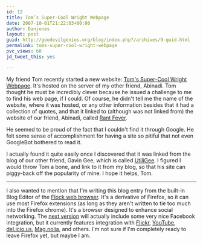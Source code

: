```yaml
---
id: 12
title: Tom’s Super-Cool Wright Webpage
date: 2007-10-01T21:22:03+00:00
author: Danjones
layout: post
guid: http://goodevilgenius.org/blog/index.php?/archives/9-guid.html
permalink: toms-super-cool-wright-webpage
pvc_views: 60
jd_tweet_this: yes

---
```

My friend Tom recently started a new website: [Tom's Super-Cool Wright Webpage](http://superman.ayerdis.com/). It's hosted on the server of my other friend, Abinadi. Tom thought he must be incredibly clever because he issued a challenge to me to find his web page, if I could. Of course, he didn't tell me the name of the website, where it was hosted, or any other information besides that it had a collection of quotes, and that it linked to (although was not linked from) the website of our friend, Abinadi, called [Rant Fever](http://www.ayerdis.com/rants.php).

He seemed to be proud of the fact that I couldn't find it through Google. He felt some sense of accomplishment for having a site so pitiful that not even GoogleBot bothered to read it.

I actually found it quite easily once I discovered that it was linked from the blog of our other friend, Gavin Gee, which is called [UtiliGee](http://gavingee.blogspot.com). I figured I would throw Tom a bone, and link to it from my blog, so that his site can piggy-back off the popularity of mine. I hope it helps, Tom.

***

I also wanted to mention that I'm writing this blog entry from the built-in Blog Editor of the [Flock web browser](http://www.flock.com/). It's a derivative of Firefox, so it can use most Firefox extensions (as long as they aren't written to tie too much into the Firefox chrome). It's a browser designed to enhance social networking. The [next version](http://flock.com/privatebeta/) will actually include some very nice Facebook integration, but it currently features integration with [Flickr](http://flickr.com), [YouTube](http://www.youtube.com), [del.icio.us](http://del.icio.us), [Mag.nolia](http://ma.gnolia.com/), and others. I'm not sure if I'm completely ready to leave Firefox yet, but maybe I am.
